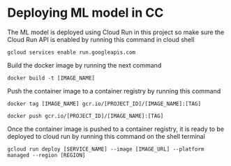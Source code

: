 # Deploying ML model in CC

The ML model is deployed using Cloud Run in this project so make sure the Cloud Run API is enabled by running this command in cloud shell
```
gcloud services enable run.googleapis.com
```

Build the docker image by running the next command
```
docker build -t [IMAGE_NAME]
```

Push the container image to a container registry by running this command
```
docker tag [IMAGE_NAME] gcr.io/[PROJECT_ID]/[IMAGE_NAME]:[TAG]
```
```
docker push gcr.io/[PROJECT_ID]/[IMAGE_NAME]:[TAG]
```

Once the container image is pushed to a container registry, it is ready to be deployed to cloud run by running this command on the shell terminal
```
gcloud run deploy [SERVICE_NAME] --image [IMAGE_URL] --platform managed --region [REGION]
```
